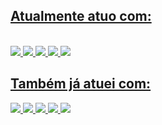 <div>
  <a href="https://github.com/JoseAugustoValim">
</div>

## Atualmente atuo com:
  
<div style="display: inline_block"><br>
  <img src= "https://img.shields.io/badge/java-%23ED8B00.svg?style=for-the-badge&logo=openjdk&logoColor=white" target="_blank">
  <img src= "https://img.shields.io/badge/kotlin-%237F52FF.svg?style=for-the-badge&logo=kotlin&logoColor=white" target="_blank">
  <img src ="https://img.shields.io/badge/spring-%236DB33F.svg?style=for-the-badge&logo=spring&logoColor=white" target="_blank">
  <img src ="https://img.shields.io/badge/postgres-%23316192.svg?style=for-the-badge&logo=postgresql&logoColor=white" target="_blank">
  <img src ="https://img.shields.io/badge/angular-%23DD0031.svg?style=for-the-badge&logo=angular&logoColor=white" target="_blank">
  
</div>
  
  ## Também já atuei com:
<div> 
  <img src= "https://img.shields.io/badge/html5-%23E34F26.svg?style=for-the-badge&logo=html5&logoColor=white" target="_blank">
  <img src= "https://img.shields.io/badge/css3-%231572B6.svg?style=for-the-badge&logo=css3&logoColor=white" target="_blank">
  <img src= "https://img.shields.io/badge/javascript-%23323330.svg?style=for-the-badge&logo=javascript&logoColor=%23F7DF1E" target="_blank">
  <img src= "https://img.shields.io/badge/drupal-%230678BE.svg?style=for-the-badge&logo=drupal&logoColor=white" target="_blank">
  <img src= " https://img.shields.io/badge/jenkins-%232C5263.svg?style=for-the-badge&logo=jenkins&logoColor=white" target="_blank">
    
</div>
<!--
**JoseAugustoValim/JoseAugustoValim** is a ✨ _special_ ✨ repository because its `README.md` (this file) appears on your GitHub profile.

Here are some ideas to get you started:

- 🔭 I’m currently working on ...
- 🌱 I’m currently learning ...
- 👯 I’m looking to collaborate on ...
- 🤔 I’m looking for help with ...
- 💬 Ask me about ...
- 📫 How to reach me: ...
- 😄 Pronouns: ...
- ⚡ Fun fact: ...
-->
